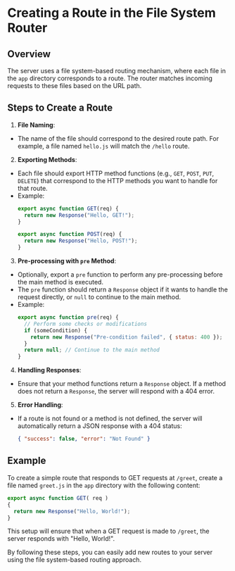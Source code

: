 # Creating a Route in the File System Router

## Overview

The server uses a file system-based routing mechanism, where each file in the `app` directory corresponds to a route.
The router matches incoming requests to these files based on the URL path.

## Steps to Create a Route

1. **File Naming**:

- The name of the file should correspond to the desired route path. For example, a file named `hello.js` will match the
  `/hello` route.

2. **Exporting Methods**:

- Each file should export HTTP method functions (e.g., `GET`, `POST`, `PUT`, `DELETE`) that correspond to the HTTP
  methods you want to handle for that route.
- Example:
  ```javascript
  export async function GET(req) {
    return new Response("Hello, GET!");
  }

  export async function POST(req) {
    return new Response("Hello, POST!");
  }
  ```

3. **Pre-processing with `pre` Method**:

- Optionally, export a `pre` function to perform any pre-processing before the main method is executed.
- The `pre` function should return a `Response` object if it wants to handle the request directly, or `null` to continue
  to the main method.
- Example:
  ```javascript
  export async function pre(req) {
    // Perform some checks or modifications
    if (someCondition) {
      return new Response("Pre-condition failed", { status: 400 });
    }
    return null; // Continue to the main method
  }
  ```

4. **Handling Responses**:

- Ensure that your method functions return a `Response` object. If a method does not return a `Response`, the server
  will respond with a 404 error.

5. **Error Handling**:

- If a route is not found or a method is not defined, the server will automatically return a JSON response with a 404
  status:
  ```json
  { "success": false, "error": "Not Found" }
  ```

## Example

To create a simple route that responds to GET requests at `/greet`, create a file named `greet.js` in the `app`
directory with the following content:

```javascript
export async function GET( req )
{
  return new Response("Hello, World!");
}
```

This setup will ensure that when a GET request is made to `/greet`, the server responds with "Hello, World!".

By following these steps, you can easily add new routes to your server using the file system-based routing approach.